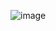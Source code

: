 


![image](https://github.com/user-attachments/assets/e77af1a4-ed94-4535-9882-029e8c8d87ec)








